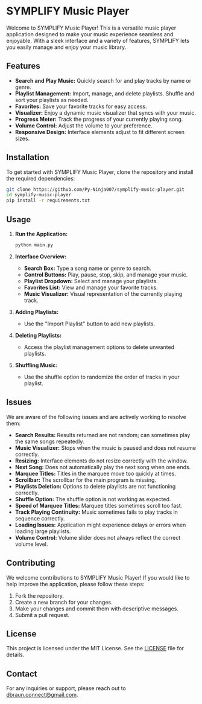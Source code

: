 # SYMPLIFY Music Player

Welcome to SYMPLIFY Music Player! This is a versatile music player application designed to make your music experience seamless and enjoyable. With a sleek interface and a variety of features, SYMPLIFY lets you easily manage and enjoy your music library.

## Features

- **Search and Play Music:** Quickly search for and play tracks by name or genre.
- **Playlist Management:** Import, manage, and delete playlists. Shuffle and sort your playlists as needed.
- **Favorites:** Save your favorite tracks for easy access.
- **Visualizer:** Enjoy a dynamic music visualizer that syncs with your music.
- **Progress Meter:** Track the progress of your currently playing song.
- **Volume Control:** Adjust the volume to your preference.
- **Responsive Design:** Interface elements adjust to fit different screen sizes.

## Installation

To get started with SYMPLIFY Music Player, clone the repository and install the required dependencies:

```bash
git clone https://github.com/Py-Ninja007/symplify-music-player.git
cd symplify-music-player
pip install -r requirements.txt
```

## Usage

1. **Run the Application:**

    ```bash
    python main.py
    ```

2. **Interface Overview:**
    - **Search Box:** Type a song name or genre to search.
    - **Control Buttons:** Play, pause, stop, skip, and manage your music.
    - **Playlist Dropdown:** Select and manage your playlists.
    - **Favorites List:** View and manage your favorite tracks.
    - **Music Visualizer:** Visual representation of the currently playing track.

3. **Adding Playlists:**
    - Use the "Import Playlist" button to add new playlists.

4. **Deleting Playlists:**
    - Access the playlist management options to delete unwanted playlists.

5. **Shuffling Music:**
    - Use the shuffle option to randomize the order of tracks in your playlist.

## Issues

We are aware of the following issues and are actively working to resolve them:
- **Search Results:** Results returned are not random; can sometimes play the same songs repeatedly.
- **Music Visualizer:** Stops when the music is paused and does not resume correctly.
- **Resizing:** Interface elements do not resize correctly with the window.
- **Next Song:** Does not automatically play the next song when one ends.
- **Marquee Titles:** Titles in the marquee move too quickly at times.
- **Scrollbar:** The scrollbar for the main program is missing.
- **Playlists Deletion:** Options to delete playlists are not functioning correctly.
- **Shuffle Option:** The shuffle option is not working as expected.
- **Speed of Marquee Titles:** Marquee titles sometimes scroll too fast.
- **Track Playing Continuity:** Music sometimes fails to play tracks in sequence correctly.
- **Loading Issues:** Application might experience delays or errors when loading large playlists.
- **Volume Control:** Volume slider does not always reflect the correct volume level.


## Contributing

We welcome contributions to SYMPLIFY Music Player! If you would like to help improve the application, please follow these steps:
1. Fork the repository.
2. Create a new branch for your changes.
3. Make your changes and commit them with descriptive messages.
4. Submit a pull request.

## License

This project is licensed under the MIT License. See the [LICENSE](LICENSE) file for details.

## Contact

For any inquiries or support, please reach out to [dbraun.connect@gmail.com](mailto:dbraun.connect@gmail.com).

